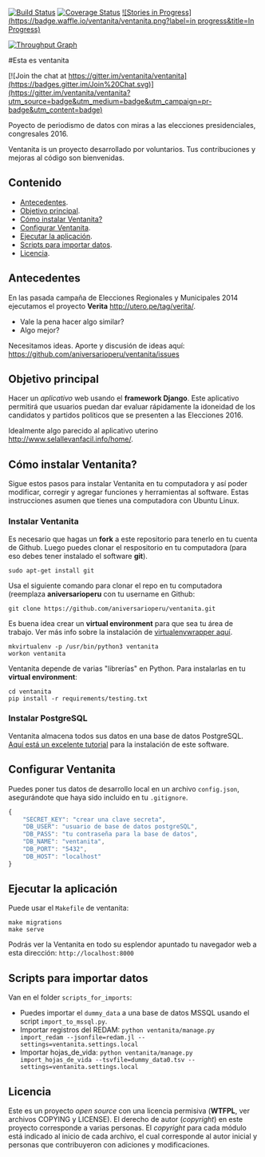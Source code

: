 [![Build Status](https://travis-ci.org/ventanita/ventanita.svg?branch=master)](https://travis-ci.org/ventanita/ventanita)
[![Coverage Status](https://coveralls.io/repos/ventanita/ventanita/badge.svg)](https://coveralls.io/r/ventanita/ventanita)
[![Stories in Progress](https://badge.waffle.io/ventanita/ventanita.png?label=in progress&title=In Progress)](https://waffle.io/ventanita/ventanita)

[![Throughput Graph](https://graphs.waffle.io/ventanita/ventanita/throughput.svg)](https://waffle.io/ventanita/ventanita/metrics)

#Esta es ventanita

[![Join the chat at https://gitter.im/ventanita/ventanita](https://badges.gitter.im/Join%20Chat.svg)](https://gitter.im/ventanita/ventanita?utm_source=badge&utm_medium=badge&utm_campaign=pr-badge&utm_content=badge)

Poyecto de periodismo de datos con miras a las elecciones presidenciales,
congresales 2016.

Ventanita is un proyecto desarrollado por voluntarios. Tus contribuciones y mejoras
al código son bienvenidas.

## Contenido
* [Antecedentes](#antecedentes).
* [Objetivo principal](#objetivo-principal).
* [Cómo instalar Ventanita?](#cómo-instalar-ventanita)
* [Configurar Ventanita](#configurar-ventanita).
* [Ejecutar la aplicación](#ejecutar-la-aplicación).
* [Scripts para importar datos](#scripts-para-importar-datos).
* [Licencia](#licencia).

## Antecedentes
En las pasada campaña de Elecciones Regionales y Municipales 2014 ejecutamos el
proyecto **Verita** <http://utero.pe/tag/verita/>.

* Vale la pena hacer algo similar?
* Algo mejor?

Necesitamos ideas. Aporte y discusión de ideas aquí:
<https://github.com/aniversarioperu/ventanita/issues>

## Objetivo principal
Hacer un *aplicativo* web usando el **framework Django**. Este aplicativo permitirá 
que usuarios puedan dar evaluar rápidamente la idoneidad de los candidatos y
partidos políticos que se presenten a las Elecciones 2016.

Idealmente algo parecido al aplicativo uterino <http://www.selallevanfacil.info/home/>.


## Cómo instalar Ventanita?
Sigue estos pasos para instalar Ventanita en tu computadora y así poder modificar, corregir y agregar
funciones y herramientas al software. Estas instrucciones asumen que tienes una computadora con 
Ubuntu Linux.

### Instalar Ventanita
Es necesario que hagas un **fork** a este repositorio para tenerlo en tu cuenta de Github. Luego 
puedes clonar el respositorio en tu computadora (para eso debes tener instalado el software **git**).

```shell
sudo apt-get install git
```

Usa el siguiente comando para clonar el repo en tu computadora (reemplaza **aniversarioperu** con
tu username en Github:

```shell
git clone https://github.com/aniversarioperu/ventanita.git
```

Es buena idea crear un **virtual environment** para que sea tu área de trabajo. Ver más info sobre
la instalación de [virtualenvwrapper aquí](https://virtualenvwrapper.readthedocs.org/en/latest/).

```shell
mkvirtualenv -p /usr/bin/python3 ventanita
workon ventanita
```

Ventanita depende de varias "librerías" en Python. Para instalarlas en tu **virtual environment**:
```shell
cd ventanita
pip install -r requirements/testing.txt
```

### Instalar PostgreSQL
Ventanita almacena todos sus datos en una base de datos PostgreSQL. 
[Aquí está un excelente tutorial](https://www.digitalocean.com/community/tutorials/how-to-install-and-use-postgresql-on-ubuntu-14-04)
para la instalación de este software.

## Configurar Ventanita
Puedes poner tus datos de desarrollo local en un archivo ``config.json``,
asegurándote que haya sido incluido en tu ``.gitignore``.

```javascript
{
    "SECRET_KEY": "crear una clave secreta",
    "DB_USER": "usuario de base de datos postgreSQL",
    "DB_PASS": "tu contraseña para la base de datos",
    "DB_NAME": "ventanita",
    "DB_PORT": "5432",
    "DB_HOST": "localhost"
}
```

## Ejecutar la aplicación
Puede usar el ``Makefile`` de ventanita:

```shell
make migrations
make serve
```

Podrás ver la Ventanita en todo su esplendor apuntado tu navegador web a esta dirección:
``http://localhost:8000``

## Scripts para importar datos
Van en el folder ``scripts_for_imports``:

* Puedes importar el ``dummy_data`` a una base de datos MSSQL usando el script
  ``import_to_mssql.py``.
* Importar registros del REDAM: 
  ``python ventanita/manage.py import_redam --jsonfile=redam.jl --settings=ventanita.settings.local``
* Importar hojas_de_vida: 
  ``python ventanita/manage.py import_hojas_de_vida --tsvfile=dummy_data0.tsv --settings=ventanita.settings.local``
  
## Licencia
Este es un proyecto *open source* con una licencia permisiva (**WTFPL**, ver archivos
COPYING y LICENSE).
El derecho de autor (*copyright*) en este proyecto corresponde a varias personas.
El *copyright* para cada módulo está indicado al inicio de cada archivo, el cual
corresponde al autor inicial y personas que contribuyeron con adiciones y modificaciones.
